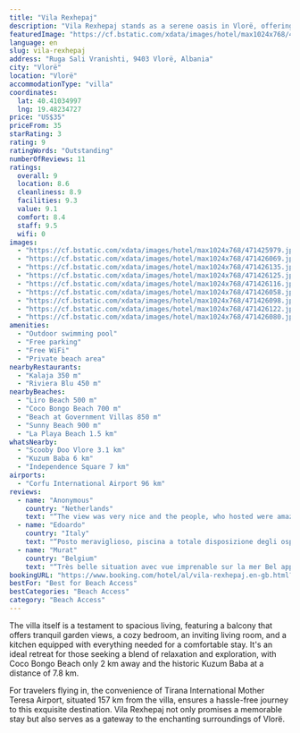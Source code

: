 ```yaml
---
title: "Vila Rexhepaj"
description: "Vila Rexhepaj stands as a serene oasis in Vlorë, offering guests a unique blend of privacy and convenience with its private pool, complimentary WiFi, and on-site parking."
featuredImage: "https://cf.bstatic.com/xdata/images/hotel/max1024x768/471425979.jpg?k=8c65c481ac8a1b26431aaa8a86892c9e3c74c7123d706aff9a519022a26ef8ea&o=&hp=1"
language: en
slug: vila-rexhepaj
address: "Ruga Sali Vranishti, 9403 Vlorë, Albania"
city: "Vlorë"
location: "Vlorë"
accommodationType: "villa"
coordinates:
  lat: 40.41034997
  lng: 19.48234727
price: "US$35"
priceFrom: 35
starRating: 3
rating: 9
ratingWords: "Outstanding"
numberOfReviews: 11
ratings:
  overall: 9
  location: 8.6
  cleanliness: 8.9
  facilities: 9.3
  value: 9.1
  comfort: 8.4
  staff: 9.5
  wifi: 0
images:
  - "https://cf.bstatic.com/xdata/images/hotel/max1024x768/471425979.jpg?k=8c65c481ac8a1b26431aaa8a86892c9e3c74c7123d706aff9a519022a26ef8ea&o=&hp=1"
  - "https://cf.bstatic.com/xdata/images/hotel/max1024x768/471426069.jpg?k=7622a8679a9444b42d21192007f1e77357d21ca3f31bf7f0d903358f9f344783&o=&hp=1"
  - "https://cf.bstatic.com/xdata/images/hotel/max1024x768/471426135.jpg?k=b10dd59b9bd8110b6e34429ebb8bca99cc89af03ddb66d1cd245444fe2851493&o=&hp=1"
  - "https://cf.bstatic.com/xdata/images/hotel/max1024x768/471426125.jpg?k=5715a4e02294bc45db6e00e077fa47613ec84b06189721f75da3b4a599f0735f&o=&hp=1"
  - "https://cf.bstatic.com/xdata/images/hotel/max1024x768/471426116.jpg?k=468e50d289b0f471b9d39084281652b8c0f242297f7abd0b5f80676244720625&o=&hp=1"
  - "https://cf.bstatic.com/xdata/images/hotel/max1024x768/471426058.jpg?k=99a9bbbe74021b088be478e3a235dbd3bd7be95f2a5933480944cdb9aa46a129&o=&hp=1"
  - "https://cf.bstatic.com/xdata/images/hotel/max1024x768/471426098.jpg?k=a74cd01789570aa95cf5bbb0878273b9704be156d8b12decebf7a9da8c1fd9cf&o=&hp=1"
  - "https://cf.bstatic.com/xdata/images/hotel/max1024x768/471426122.jpg?k=68482e6dfc9146c5ae573177f7e64d97514e6df7ffcde68175865181702383d6&o=&hp=1"
  - "https://cf.bstatic.com/xdata/images/hotel/max1024x768/471426080.jpg?k=59ab9d615989582396348b0d23c594fa051074c61c2ec879914b69bd2f23fe68&o=&hp=1"
amenities:
  - "Outdoor swimming pool"
  - "Free parking"
  - "Free WiFi"
  - "Private beach area"
nearbyRestaurants:
  - "Kalaja 350 m"
  - "Riviera Blu 450 m"
nearbyBeaches:
  - "Liro Beach 500 m"
  - "Coco Bongo Beach 700 m"
  - "Beach at Government Villas 850 m"
  - "Sunny Beach 900 m"
  - "La Playa Beach 1.5 km"
whatsNearby:
  - "Scooby Doo Vlore 3.1 km"
  - "Kuzum Baba 6 km"
  - "Independence Square 7 km"
airports:
  - "Corfu International Airport 96 km"
reviews:
  - name: "Anonymous"
    country: "Netherlands"
    text: "“The view was very nice and the people, who hosted were amazing. Defintly would come back”"
  - name: "Edoardo"
    country: "Italy"
    text: "“Posto meraviglioso, piscina a totale disposizione degli ospiti con vista sul mare. Appartamento grande con aria condizionata e tutto il necessario per cucinare.”"
  - name: "Murat"
    country: "Belgium"
    text: "“Très belle situation avec vue imprenable sur la mer Bel appartement avec toutes les commodités nécessaires Les hôtes sont très gentils et très accueillants Belle piscine”"
bookingURL: "https://www.booking.com/hotel/al/vila-rexhepaj.en-gb.html?aid=8035640"
bestFor: "Best for Beach Access"
bestCategories: "Beach Access"
category: "Beach Access"
---
```


The villa itself is a testament to spacious living, featuring a balcony that offers tranquil garden views, a cozy bedroom, an inviting living room, and a kitchen equipped with everything needed for a comfortable stay. It's an ideal retreat for those seeking a blend of relaxation and exploration, with Coco Bongo Beach only 2 km away and the historic Kuzum Baba at a distance of 7.8 km.

For travelers flying in, the convenience of Tirana International Mother Teresa Airport, situated 157 km from the villa, ensures a hassle-free journey to this exquisite destination. Vila Rexhepaj not only promises a memorable stay but also serves as a gateway to the enchanting surroundings of Vlorë.